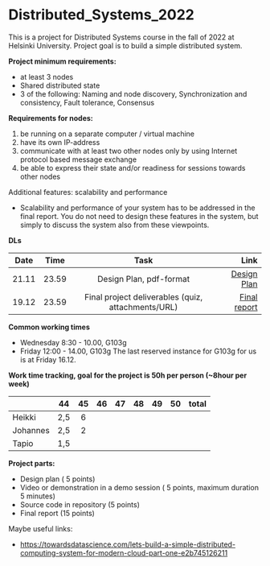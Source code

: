 # Distributed_Systems_2022

This is a project for Distributed Systems course in the fall of 2022 at Helsinki University.
Project goal is to build a simple distributed system.

__Project minimum requirements:__
* at least 3 nodes
* Shared distributed state 
* 3 of the following: Naming and node discovery, Synchronization and consistency, Fault tolerance, Consensus

__Requirements for nodes:__
1. be running on a separate computer / virtual machine
2. have its own IP-address
3. communicate with at least two other nodes only by using Internet protocol based message exchange
4. be able to express their state and/or readiness for sessions towards other nodes

Additional features: scalability and performance
* Scalability and performance of your system has to be addressed in the final report. You do not need to
  design these features in the system, but simply to discuss the system also from these viewpoints.

 
__DLs__

|Date  | Time  | Task                                              | Link |
|------|:-----:|:-------------------------------------------------:|------:|
|21.11 | 23.59 | Design Plan, pdf-format                           |[Design Plan](https://docs.google.com/document/d/1fJd8_W15DsSGrxAkFk5HENiKzcKjDKSkS5_qOF-lvFY/edit)|
|19.12 | 23.59 | Final project deliverables (quiz, attachments/URL)|[Final report](https://docs.google.com/document/d/1CyhxcOlO-WnaJNuB0WoZ1rsZk_Qe1P3M5C8fD88gyZM/edit)|



__Common working times__
* Wednesday 8:30 - 10.00, G103g
* Friday 12:00 - 14.00, G103g
The last reserved instance for G103g for us is at Friday 16.12.


__Work time tracking, goal for the project is 50h per person (~8hour per week)__

|         | 44   | 45 | 46 | 47 | 48 | 49 | 50 | total |
|---------|:----:|:--:|:--:|:--:|:--:|:--:|:--:|------:|
|Heikki   |  2,5 |  6  |    |    |    |    |    |       |
|Johannes |  2,5 |  2 |    |    |    |    |    |       |
|Tapio    |  1,5 |    |    |    |    |    |    |       |

__Project parts:__
* Design plan ( 5 points)
* Video or demonstration in a demo session ( 5 points, maximum duration 5 minutes)
* Source code in repository (5 points)
* Final report (15 points)

Maybe useful links:
* https://towardsdatascience.com/lets-build-a-simple-distributed-computing-system-for-modern-cloud-part-one-e2b745126211
